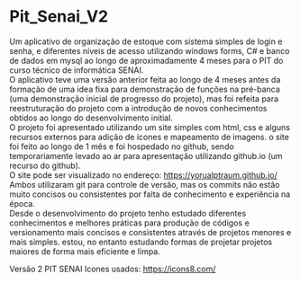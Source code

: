 # Pit_Senai_V2

Um aplicativo de organização de estoque com sistema simples de login e senha, e diferentes níveis de acesso utilizando windows forms, C# e banco de dados em mysql ao longo de aproximadamente 4 meses para o PIT  do curso técnico de informática SENAI.  
O aplicativo teve uma versão anterior feita ao longo de 4 meses antes da formação de uma idea fixa para demonstração de funções na pré-banca (uma demonstração inicial de progresso do projeto), mas foi refeita para reestruturação do projeto com a introdução de novos conhecimentos obtidos ao longo do desenvolvimento initial.  
O projeto foi apresentado utilizando um site simples com html, css e alguns recursos externos para adição de ícones e mapeamento de imagens. o site foi feito ao longo de 1 mês e foi hospedado no github, sendo temporariamente levado ao ar para apresentação utilizando github.io (um recurso do github).  
O site pode ser visualizado no endereço: https://yorualptraum.github.io/  
Ambos utilizaram git para controle de versão, mas os commits não estão muito concisos ou consistentes por falta de conhecimento e experiência na época.  
Desde o desenvolvimento do projeto tenho estudado diferentes conhecimentos e melhores práticas para produção de códigos e versionamento mais concisos e consistentes através de projetos menores e mais simples. estou, no entanto estudando formas de projetar projetos maiores de forma mais eficiente e limpa.  

 Versão 2 PIT SENAI
Icones usados: https://icons8.com/
